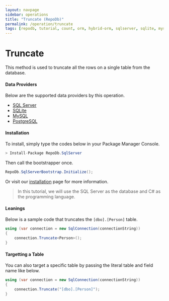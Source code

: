 ```yaml
---
layout: navpage
sidebar: operations
title: "Truncate (RepoDb)"
permalink: /operation/truncate
tags: [repodb, tutorial, count, orm, hybrid-orm, sqlserver, sqlite, mysql, postgresql]
---
```


# Truncate

This method is used to truncate all the rows on a single table from the database.

#### Data Providers

Below are the supported data providers by this operation.

- [SQL Server](https://www.nuget.org/packages/RepoDb.SqlServer)
- [SQLite](https://www.nuget.org/packages/RepoDb.SqLite)
- [MySQL](https://www.nuget.org/packages/RepoDb.MySql)
- [PostgreSQL](https://www.nuget.org/packages/RepoDb.PostgreSql)

#### Installation

To install, simply type the codes below in your Package Manager Console.

```csharp
> Install-Package RepoDb.SqlServer
```

Then call the bootstrapper once.

```csharp
RepoDb.SqlServerBootstrap.Initialize();
```

Or visit our [installation](/tutorial/installation) page for more information.

> In this tutorial, we will use the SQL Server as the database and C# as the programming language.

#### Leanings

Below is a sample code that truncates the `[dbo].[Person]` table.

```csharp
using (var connection = new SqlConnection(connectionString))
{
	connection.Truncate<Person>();
}
```

#### Targetting a Table

You can also target a specific table by passing the literal table and field name like below.

```csharp
using (var connection = new SqlConnection(connectionString))
{
	connection.Truncate("[dbo].[Person]");
}
```
